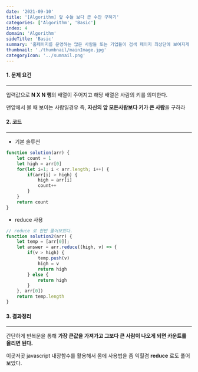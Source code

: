```yaml
---
date: '2021-09-10'
title: '[Algorithm] 앞 수들 보다 큰 수만 구하기'
categories: ['Algorithm', 'Basic']
index: 4
domain: 'Algorithm'
sideTitle: 'Basic'
summary: '홈페이지를 운영하는 많은 사람들 또는 기업들이 검색 페이지 최상단에 보여지게 하기 위해 어떤 최적화 작업을 하는지 알아보자.'
thumbnail: './thumbnail/mainImage.jpg'
categoryIcon: '../sumnail.png'
---
```



#### 1. 문제 요건
***
입력값으로 **N X N 행**의 배열이 주어지고 해당 배열은 사람의 키를 의미한다. 

맨앞에서 볼 때 보이는 사람일경우 즉, **자신의 앞 모든사람보다 키가 큰 사람**을 구하라

#### 2. 코드
***
- 기본 솔루션<br>

```javascript
function solution(arr) {
    let count = 1
    let high = arr[0]
    for(let i=1; i < arr.length; i++) {
        if(arr[i] > high) {
            high = arr[i]
            count++ 
        }
    }
    return count
}
```

- reduce 사용

```javascript
// reduce 로 한번 풀어보았다.
function solution2(arr) {
    let temp = [arr[0]];
    let answer = arr.reduce((high, v) => {
        if(v > high) {
            temp.push(v)
            high = v
            return high
        } else {
            return high
        }
    }, arr[0])
    return temp.length
}
```

#### 3. 결과정리
***

간단하게 반복문을 통해 **가장 큰값을 가져가고 그보다 큰 사람이 나오게 되면 카운트를 올리면 된다.**

이곳저곳 javascript 내장함수를 활용해서 몸에 사용법을 좀 익힐겸 **reduce** 로도 풀어보았다.